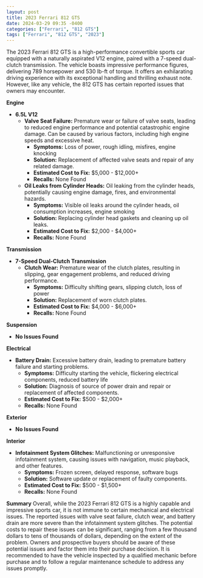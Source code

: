 ```yaml
---
layout: post
title: 2023 Ferrari 812 GTS
date: 2024-03-29 09:35 -0400
categories: ["Ferrari", "812 GTS"]
tags: ["Ferrari", "812 GTS", "2023"]
---
```

The 2023 Ferrari 812 GTS is a high-performance convertible sports car equipped with a naturally aspirated V12 engine, paired with a 7-speed dual-clutch transmission. The vehicle boasts impressive performance figures, delivering 789 horsepower and 530 lb-ft of torque. It offers an exhilarating driving experience with its exceptional handling and thrilling exhaust note. However, like any vehicle, the 812 GTS has certain reported issues that owners may encounter.

**Engine**
* **6.5L V12**
  * **Valve Seat Failure:** Premature wear or failure of valve seats, leading to reduced engine performance and potential catastrophic engine damage. Can be caused by various factors, including high engine speeds and excessive heat.
    * **Symptoms:** Loss of power, rough idling, misfires, engine knocking
    * **Solution:** Replacement of affected valve seats and repair of any related damage.
    * **Estimated Cost to Fix:** $5,000 - $12,000+
    * **Recalls:** None Found
  * **Oil Leaks from Cylinder Heads:** Oil leaking from the cylinder heads, potentially causing engine damage, fires, and environmental hazards.
    * **Symptoms:** Visible oil leaks around the cylinder heads, oil consumption increases, engine smoking
    * **Solution:** Replacing cylinder head gaskets and cleaning up oil leaks.
    * **Estimated Cost to Fix:** $2,000 - $4,000+
    * **Recalls:** None Found

**Transmission**
* **7-Speed Dual-Clutch Transmission**
  * **Clutch Wear:** Premature wear of the clutch plates, resulting in slipping, gear engagement problems, and reduced driving performance.
    * **Symptoms:** Difficulty shifting gears, slipping clutch, loss of power
    * **Solution:** Replacement of worn clutch plates.
    * **Estimated Cost to Fix:** $4,000 - $6,000+
    * **Recalls:** None Found

**Suspension**
* **No Issues Found**

**Electrical**
* **Battery Drain:** Excessive battery drain, leading to premature battery failure and starting problems.
    * **Symptoms:** Difficulty starting the vehicle, flickering electrical components, reduced battery life
    * **Solution:** Diagnosis of source of power drain and repair or replacement of affected components.
    * **Estimated Cost to Fix:** $500 - $2,000+
    * **Recalls:** None Found

**Exterior**
* **No Issues Found**

**Interior**
* **Infotainment System Glitches:** Malfunctioning or unresponsive infotainment system, causing issues with navigation, music playback, and other features.
    * **Symptoms:** Frozen screen, delayed response, software bugs
    * **Solution:** Software update or replacement of faulty components.
    * **Estimated Cost to Fix:** $500 - $1,500+
    * **Recalls:** None Found

**Summary**
Overall, while the 2023 Ferrari 812 GTS is a highly capable and impressive sports car, it is not immune to certain mechanical and electrical issues. The reported issues with valve seat failure, clutch wear, and battery drain are more severe than the infotainment system glitches. The potential costs to repair these issues can be significant, ranging from a few thousand dollars to tens of thousands of dollars, depending on the extent of the problem. Owners and prospective buyers should be aware of these potential issues and factor them into their purchase decision. It is recommended to have the vehicle inspected by a qualified mechanic before purchase and to follow a regular maintenance schedule to address any issues promptly.
